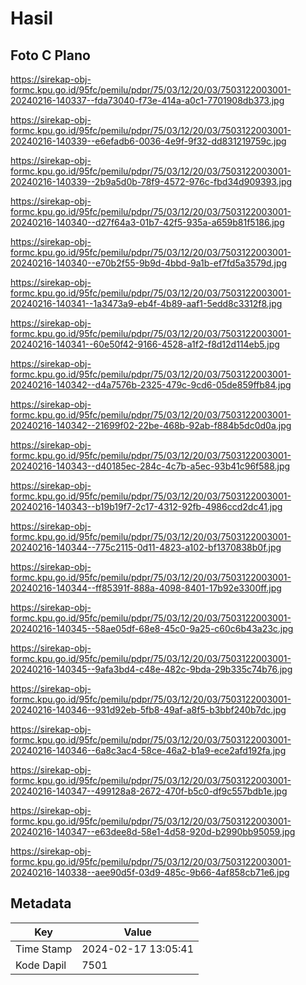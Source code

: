 # Hasil

## Foto C Plano

https://sirekap-obj-formc.kpu.go.id/95fc/pemilu/pdpr/75/03/12/20/03/7503122003001-20240216-140337--fda73040-f73e-414a-a0c1-7701908db373.jpg

https://sirekap-obj-formc.kpu.go.id/95fc/pemilu/pdpr/75/03/12/20/03/7503122003001-20240216-140339--e6efadb6-0036-4e9f-9f32-dd831219759c.jpg

https://sirekap-obj-formc.kpu.go.id/95fc/pemilu/pdpr/75/03/12/20/03/7503122003001-20240216-140339--2b9a5d0b-78f9-4572-976c-fbd34d909393.jpg

https://sirekap-obj-formc.kpu.go.id/95fc/pemilu/pdpr/75/03/12/20/03/7503122003001-20240216-140340--d27f64a3-01b7-42f5-935a-a659b81f5186.jpg

https://sirekap-obj-formc.kpu.go.id/95fc/pemilu/pdpr/75/03/12/20/03/7503122003001-20240216-140340--e70b2f55-9b9d-4bbd-9a1b-ef7fd5a3579d.jpg

https://sirekap-obj-formc.kpu.go.id/95fc/pemilu/pdpr/75/03/12/20/03/7503122003001-20240216-140341--1a3473a9-eb4f-4b89-aaf1-5edd8c3312f8.jpg

https://sirekap-obj-formc.kpu.go.id/95fc/pemilu/pdpr/75/03/12/20/03/7503122003001-20240216-140341--60e50f42-9166-4528-a1f2-f8d12d114eb5.jpg

https://sirekap-obj-formc.kpu.go.id/95fc/pemilu/pdpr/75/03/12/20/03/7503122003001-20240216-140342--d4a7576b-2325-479c-9cd6-05de859ffb84.jpg

https://sirekap-obj-formc.kpu.go.id/95fc/pemilu/pdpr/75/03/12/20/03/7503122003001-20240216-140342--21699f02-22be-468b-92ab-f884b5dc0d0a.jpg

https://sirekap-obj-formc.kpu.go.id/95fc/pemilu/pdpr/75/03/12/20/03/7503122003001-20240216-140343--d40185ec-284c-4c7b-a5ec-93b41c96f588.jpg

https://sirekap-obj-formc.kpu.go.id/95fc/pemilu/pdpr/75/03/12/20/03/7503122003001-20240216-140343--b19b19f7-2c17-4312-92fb-4986ccd2dc41.jpg

https://sirekap-obj-formc.kpu.go.id/95fc/pemilu/pdpr/75/03/12/20/03/7503122003001-20240216-140344--775c2115-0d11-4823-a102-bf1370838b0f.jpg

https://sirekap-obj-formc.kpu.go.id/95fc/pemilu/pdpr/75/03/12/20/03/7503122003001-20240216-140344--ff85391f-888a-4098-8401-17b92e3300ff.jpg

https://sirekap-obj-formc.kpu.go.id/95fc/pemilu/pdpr/75/03/12/20/03/7503122003001-20240216-140345--58ae05df-68e8-45c0-9a25-c60c6b43a23c.jpg

https://sirekap-obj-formc.kpu.go.id/95fc/pemilu/pdpr/75/03/12/20/03/7503122003001-20240216-140345--9afa3bd4-c48e-482c-9bda-29b335c74b76.jpg

https://sirekap-obj-formc.kpu.go.id/95fc/pemilu/pdpr/75/03/12/20/03/7503122003001-20240216-140346--931d92eb-5fb8-49af-a8f5-b3bbf240b7dc.jpg

https://sirekap-obj-formc.kpu.go.id/95fc/pemilu/pdpr/75/03/12/20/03/7503122003001-20240216-140346--6a8c3ac4-58ce-46a2-b1a9-ece2afd192fa.jpg

https://sirekap-obj-formc.kpu.go.id/95fc/pemilu/pdpr/75/03/12/20/03/7503122003001-20240216-140347--499128a8-2672-470f-b5c0-df9c557bdb1e.jpg

https://sirekap-obj-formc.kpu.go.id/95fc/pemilu/pdpr/75/03/12/20/03/7503122003001-20240216-140347--e63dee8d-58e1-4d58-920d-b2990bb95059.jpg

https://sirekap-obj-formc.kpu.go.id/95fc/pemilu/pdpr/75/03/12/20/03/7503122003001-20240216-140338--aee90d5f-03d9-485c-9b66-4af858cb71e6.jpg


## Metadata

| Key        | Value               |
| ---------- | ------------------- |
| Time Stamp | 2024-02-17 13:05:41 |
| Kode Dapil | 7501                |



